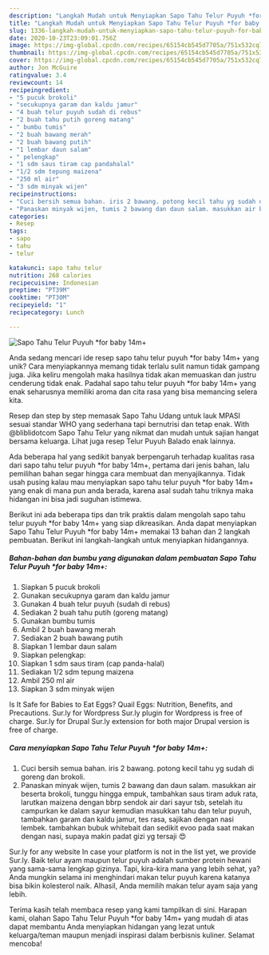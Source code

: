 ```yaml
---
description: "Langkah Mudah untuk Menyiapkan Sapo Tahu Telur Puyuh *for baby 14m+ yang Sempurna"
title: "Langkah Mudah untuk Menyiapkan Sapo Tahu Telur Puyuh *for baby 14m+ yang Sempurna"
slug: 1336-langkah-mudah-untuk-menyiapkan-sapo-tahu-telur-puyuh-for-baby-14m-yang-sempurna
date: 2020-10-23T23:09:01.756Z
image: https://img-global.cpcdn.com/recipes/65154cb545d7705a/751x532cq70/sapo-tahu-telur-puyuh-for-baby-14m-foto-resep-utama.jpg
thumbnail: https://img-global.cpcdn.com/recipes/65154cb545d7705a/751x532cq70/sapo-tahu-telur-puyuh-for-baby-14m-foto-resep-utama.jpg
cover: https://img-global.cpcdn.com/recipes/65154cb545d7705a/751x532cq70/sapo-tahu-telur-puyuh-for-baby-14m-foto-resep-utama.jpg
author: Jon McGuire
ratingvalue: 3.4
reviewcount: 14
recipeingredient:
- "5 pucuk brokoli"
- "secukupnya garam dan kaldu jamur"
- "4 buah telur puyuh sudah di rebus"
- "2 buah tahu putih goreng matang"
- " bumbu tumis"
- "2 buah bawang merah"
- "2 buah bawang putih"
- "1 lembar daun salam"
- " pelengkap"
- "1 sdm saus tiram cap pandahalal"
- "1/2 sdm tepung maizena"
- "250 ml air"
- "3 sdm minyak wijen"
recipeinstructions:
- "Cuci bersih semua bahan. iris 2 bawang. potong kecil tahu yg sudah di goreng dan brokoli."
- "Panaskan minyak wijen, tumis 2 bawang dan daun salam. masukkan air beserta brokoli, tunggu hingga empuk, tambahkan saus tiram aduk rata, larutkan maizena dengan bbrp sendok air dari sayur tsb, setelah itu campurkan ke dalam sayur kemudian masukkan tahu dan telur puyuh, tambahkan garam dan kaldu jamur, tes rasa, sajikan dengan nasi lembek. tambahkan bubuk whitebait dan sedikit evoo pada saat makan dengan nasi, supaya makin padat gizi yg tersaji 😍"
categories:
- Resep
tags:
- sapo
- tahu
- telur

katakunci: sapo tahu telur 
nutrition: 268 calories
recipecuisine: Indonesian
preptime: "PT39M"
cooktime: "PT30M"
recipeyield: "1"
recipecategory: Lunch

---
```



![Sapo Tahu Telur Puyuh *for baby 14m+](https://img-global.cpcdn.com/recipes/65154cb545d7705a/751x532cq70/sapo-tahu-telur-puyuh-for-baby-14m-foto-resep-utama.jpg)

Anda sedang mencari ide resep sapo tahu telur puyuh *for baby 14m+ yang unik? Cara menyiapkannya memang tidak terlalu sulit namun tidak gampang juga. Jika keliru mengolah maka hasilnya tidak akan memuaskan dan justru cenderung tidak enak. Padahal sapo tahu telur puyuh *for baby 14m+ yang enak seharusnya memiliki aroma dan cita rasa yang bisa memancing selera kita.

Resep dan step by step memasak Sapo Tahu Udang untuk lauk MPASI sesuai standar WHO yang sederhana tapi bernutrisi dan tetap enak. With @bliblidotcom Sapo Tahu Telur yang nikmat dan mudah untuk sajian hangat bersama keluarga. Lihat juga resep Telur Puyuh Balado enak lainnya.

Ada beberapa hal yang sedikit banyak berpengaruh terhadap kualitas rasa dari sapo tahu telur puyuh *for baby 14m+, pertama dari jenis bahan, lalu pemilihan bahan segar hingga cara membuat dan menyajikannya. Tidak usah pusing kalau mau menyiapkan sapo tahu telur puyuh *for baby 14m+ yang enak di mana pun anda berada, karena asal sudah tahu triknya maka hidangan ini bisa jadi suguhan istimewa.


Berikut ini ada beberapa tips dan trik praktis dalam mengolah sapo tahu telur puyuh *for baby 14m+ yang siap dikreasikan. Anda dapat menyiapkan Sapo Tahu Telur Puyuh *for baby 14m+ memakai 13 bahan dan 2 langkah pembuatan. Berikut ini langkah-langkah untuk menyiapkan hidangannya.

<!--inarticleads1-->

##### Bahan-bahan dan bumbu yang digunakan dalam pembuatan Sapo Tahu Telur Puyuh *for baby 14m+:

1. Siapkan 5 pucuk brokoli
1. Gunakan secukupnya garam dan kaldu jamur
1. Gunakan 4 buah telur puyuh (sudah di rebus)
1. Sediakan 2 buah tahu putih (goreng matang)
1. Gunakan  bumbu tumis
1. Ambil 2 buah bawang merah
1. Sediakan 2 buah bawang putih
1. Siapkan 1 lembar daun salam
1. Siapkan  pelengkap:
1. Siapkan 1 sdm saus tiram (cap panda-halal)
1. Sediakan 1/2 sdm tepung maizena
1. Ambil 250 ml air
1. Siapkan 3 sdm minyak wijen


Is It Safe for Babies to Eat Eggs? Quail Eggs: Nutrition, Benefits, and Precautions. Sur.ly for Wordpress Sur.ly plugin for Wordpress is free of charge. Sur.ly for Drupal Sur.ly extension for both major Drupal version is free of charge. 

<!--inarticleads2-->

##### Cara menyiapkan Sapo Tahu Telur Puyuh *for baby 14m+:

1. Cuci bersih semua bahan. iris 2 bawang. potong kecil tahu yg sudah di goreng dan brokoli.
1. Panaskan minyak wijen, tumis 2 bawang dan daun salam. masukkan air beserta brokoli, tunggu hingga empuk, tambahkan saus tiram aduk rata, larutkan maizena dengan bbrp sendok air dari sayur tsb, setelah itu campurkan ke dalam sayur kemudian masukkan tahu dan telur puyuh, tambahkan garam dan kaldu jamur, tes rasa, sajikan dengan nasi lembek. tambahkan bubuk whitebait dan sedikit evoo pada saat makan dengan nasi, supaya makin padat gizi yg tersaji 😍


Sur.ly for any website In case your platform is not in the list yet, we provide Sur.ly. Baik telur ayam maupun telur puyuh adalah sumber protein hewani yang sama-sama lengkap gizinya. Tapi, kira-kira mana yang lebih sehat, ya? Anda mungkin selama ini menghindari makan telur puyuh karena katanya bisa bikin kolesterol naik. Alhasil, Anda memilih makan telur ayam saja yang lebih. 

Terima kasih telah membaca resep yang kami tampilkan di sini. Harapan kami, olahan Sapo Tahu Telur Puyuh *for baby 14m+ yang mudah di atas dapat membantu Anda menyiapkan hidangan yang lezat untuk keluarga/teman maupun menjadi inspirasi dalam berbisnis kuliner. Selamat mencoba!
